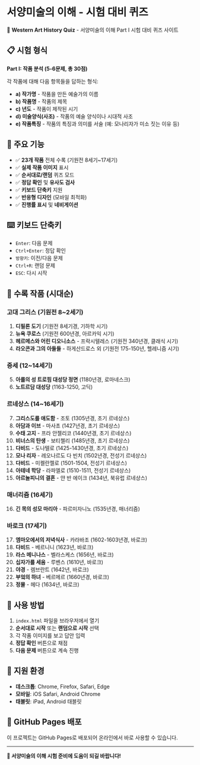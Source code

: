 # 서양미술의 이해 - 시험 대비 퀴즈

🎨 **Western Art History Quiz** - 서양미술의 이해 Part I 시험 대비 퀴즈 사이트

## 📋 시험 형식

**Part I: 작품 분석 (5-6문제, 총 30점)**

각 작품에 대해 다음 항목들을 답하는 형식:
- **a) 작가명** - 작품을 만든 예술가의 이름
- **b) 작품명** - 작품의 제목  
- **c) 년도** - 작품이 제작된 시기
- **d) 미술양식(사조)** - 작품의 예술 양식이나 시대적 사조
- **e) 작품특징** - 작품의 특징과 의미를 서술 (예: 모나리자가 미소 짓는 이유 등)

## 🎯 주요 기능

- ✅ **23개 작품** 전체 수록 (기원전 8세기~17세기)
- ✅ **실제 작품 이미지** 표시
- ✅ **순서대로/랜덤** 퀴즈 모드
- ✅ **정답 확인** 및 **유사도 검사**
- ✅ **키보드 단축키** 지원
- ✅ **반응형 디자인** (모바일 최적화)
- ✅ **진행률 표시** 및 **네비게이션**

## ⌨️ 키보드 단축키

- `Enter`: 다음 문제
- `Ctrl+Enter`: 정답 확인
- `방향키`: 이전/다음 문제
- `Ctrl+R`: 랜덤 문제
- `ESC`: 다시 시작

## 🎨 수록 작품 (시대순)

### 고대 그리스 (기원전 8~2세기)
1. **디필론 도기** (기원전 8세기경, 기하학 시기)
2. **뉴욕 쿠로스** (기원전 600년경, 아르카익 시기)
3. **헤르메스와 어린 디오니소스** - 프락시텔레스 (기원전 340년경, 클래식 시기)
4. **라오콘과 그의 아들들** - 하게산드로스 외 (기원전 175-150년, 헬레니즘 시기)

### 중세 (12~14세기)
5. **아를의 성 트로핌 대성당 정면** (1180년경, 로마네스크)
6. **노트르담 대성당** (1163-1250, 고딕)

### 르네상스 (14~16세기)
7. **그리스도를 애도함** - 조토 (1305년경, 초기 르네상스)
8. **아담과 이브** - 마사초 (1427년경, 초기 르네상스)
9. **수태 고지** - 프라 안젤리코 (1440년경, 초기 르네상스)
10. **비너스의 탄생** - 보티첼리 (1485년경, 초기 르네상스)
11. **다비드** - 도나텔로 (1425-1430년경, 초기 르네상스)
12. **모나 리자** - 레오나르도 다 빈치 (1502년경, 전성기 르네상스)
13. **다비드** - 미켈란젤로 (1501-1504, 전성기 르네상스)
14. **아테네 학당** - 라파엘로 (1510-1511, 전성기 르네상스)
15. **아르놀피니의 결혼** - 얀 반 에이크 (1434년, 북유럽 르네상스)

### 매너리즘 (16세기)
16. **긴 목의 성모 마리아** - 파르미자니노 (1535년경, 매너리즘)

### 바로크 (17세기)
17. **엠마오에서의 저녁식사** - 카라바조 (1602-1603년경, 바로크)
18. **다비드** - 베르니니 (1623년, 바로크)
19. **라스 메니나스** - 벨라스케스 (1656년, 바로크)
20. **십자가를 세움** - 루벤스 (1610년, 바로크)
21. **야경** - 렘브란트 (1642년, 바로크)
22. **부엌의 하녀** - 베르메르 (1660년경, 바로크)
23. **정물** - 헤다 (1634년, 바로크)

## 🚀 사용 방법

1. `index.html` 파일을 브라우저에서 열기
2. **순서대로 시작** 또는 **랜덤으로 시작** 선택
3. 각 작품 이미지를 보고 답안 입력
4. **정답 확인** 버튼으로 채점
5. **다음 문제** 버튼으로 계속 진행

## 📱 지원 환경

- **데스크톱**: Chrome, Firefox, Safari, Edge
- **모바일**: iOS Safari, Android Chrome
- **태블릿**: iPad, Android 태블릿

## 🔗 GitHub Pages 배포

이 프로젝트는 GitHub Pages로 배포되어 온라인에서 바로 사용할 수 있습니다.

---

**🎨 서양미술의 이해 시험 준비에 도움이 되길 바랍니다!**